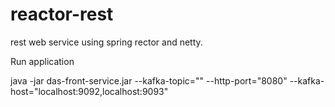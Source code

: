 reactor-rest
============

rest web service using spring rector and netty.

Run application

java -jar das-front-service.jar --kafka-topic="<topic name>" --http-port="8080" --kafka-host="localhost:9092,localhost:9093"
